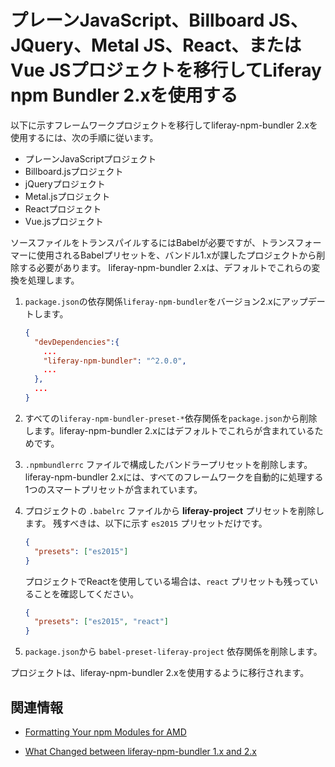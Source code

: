 # プレーンJavaScript、Billboard JS、JQuery、Metal JS、React、またはVue JSプロジェクトを移行してLiferay npm Bundler 2.xを使用する

以下に示すフレームワークプロジェクトを移行してliferay-npm-bundler 2.xを使用するには、次の手順に従います。

* プレーンJavaScriptプロジェクト
* Billboard.jsプロジェクト
* jQueryプロジェクト
* Metal.jsプロジェクト
* Reactプロジェクト
* Vue.jsプロジェクト

ソースファイルをトランスパイルするにはBabelが必要ですが、トランスフォーマーに使用されるBabelプリセットを、バンドル1.xが課したプロジェクトから削除する必要があります。 liferay-npm-bundler 2.xは、デフォルトでこれらの変換を処理します。

1. `package.json`の依存関係`liferay-npm-bundler`をバージョン2.xにアップデートします。

    ```json
    {
      "devDependencies":{
        ...
        "liferay-npm-bundler": "^2.0.0",
        ...
      },
      ...
    }
    ```

1. すべての`liferay-npm-bundler-preset-*`依存関係を`package.json`から削除します。liferay-npm-bundler 2.xにはデフォルトでこれらが含まれているためです。
1. `.npmbundlerrc` ファイルで構成したバンドラープリセットを削除します。 liferay-npm-bundler 2.xには、すべてのフレームワークを自動的に処理する1つのスマートプリセットが含まれています。
1. プロジェクトの `.babelrc` ファイルから **liferay-project** プリセットを削除します。 残すべきは、以下に示す `es2015` プリセットだけです。

    ```json
    {
      "presets": ["es2015"]
    }
    ```

    プロジェクトでReactを使用している場合は、`react` プリセットも残っていることを確認してください。

    ```json    
    {
      "presets": ["es2015", "react"]
    }
    ```

1. `package.json`から `babel-preset-liferay-project` 依存関係を削除します。

プロジェクトは、liferay-npm-bundler 2.xを使用するように移行されます。

## 関連情報

* [Formatting Your npm Modules for AMD](../how-the-bundler-formats-js-modules.md)
<!-- * [Using the NPMResolver API in Your Portlets](/docs/7-2/frameworks/-/knowledge_base/f/using-the-npmresolver-api-in-your-portlets) TODO: Update link-->
* [What Changed between liferay-npm-bundler 1.x and 2.x](../changes-between-bundler-1-x-and-2-x.md)
